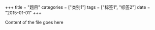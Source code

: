 +++
title       = "题目"
categories  = ["类别1"]
tags        = ["标签1", "标签2"]
date        = "2015-01-01"
+++

Content of the file goes here

